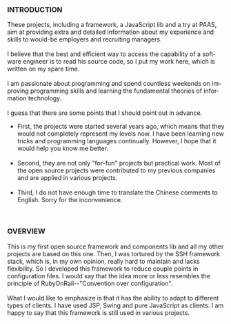 
<HTML>
<HEAD>
	<META HTTP-EQUIV="CONTENT-TYPE" CONTENT="text/html; charset=utf-8">
	<TITLE></TITLE>
</HEAD>
<BODY >
	<H3> INTRODUCTION
 </H3>
<DIV LANG="en-US">These projects, including a framework, a JavaScript lib and a try at PAAS, aim at providing extra and detailed information about my experience and skills to would-be employers and recruiting managers.
</DIV>
</br>
<DIV LANG="en-US">
 I believe that the best and efficient way to access the capability of a software engineer is to read his source code, so I put my work here, which is written on my spare time. 
</DIV>
</br>

<DIV LANG="en-US">
I am passionate about programming and spend countless weekends on improving programming skills and learning the fundamental theories of information technology. 
</DIV>
</br>

<DIV LANG="en-US">
I guess that there are some points that I should point out in advance. 

<UL>
<LI>First, the projects were started several years ago, which means that they would not completely represent my levels now. I have been learning new tricks and programming languages continually. However, I hope that it would help you know me better. 
</LI>
</br>
<LI>Second, they are not only &quot;for-fun&quot;
projects but practical work. Most of the open source projects were contributed to my previous companies and are applied in various projects. 
</LI>
</br>
<LI>
Third, I do not have enough time to translate the Chinese comments to English. Sorry for the inconvenience.
</LI> 
</UL>
</DIV>
</br>
<H3> OVERVIEW </H3>
<DIV>
	This is my first open source framework and components lib and all my other projects are based on this one. Then, I was tortured by the SSH framework stack, which is, in my own opinion, really hard to maintain and lacks flexibility. So I developed this framework to reduce couple points in configuration files. I would say that the idea more or less resembles the principle of RubyOnRail--&quot;Convention over configuration&quot;. 
</DIV>

</br>
<DIV>
	What I would like to emphasize is that it has the ability to adapt to different types of clients. I have used JSP, Swing and pure JavaScript as clients. I am happy to say that this framework is still used in various projects.
</DIV>
</BODY>
</HTML>
